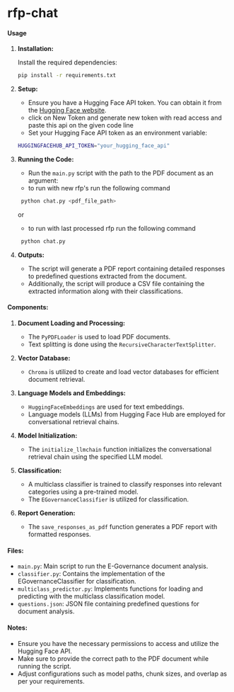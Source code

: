 # rfp-chat

#### Usage

1. **Installation:**


    Install the required dependencies:
    ```bash
    pip install -r requirements.txt
    ```

2. **Setup:**

    - Ensure you have a Hugging Face API token. You can obtain it from the [Hugging Face website](https://huggingface.co/settings/tokens).
    - click on New Token and generate new token with read access and paste this api on the given code line
    - Set your Hugging Face API token as an environment variable:
    ```bash
    HUGGINGFACEHUB_API_TOKEN="your_hugging_face_api"
    ```

3. **Running the Code:**

    - Run the `main.py` script with the path to the PDF document as an argument:
    - to run with new rfp's run the following command
   ```bash
    python chat.py <pdf_file_path>
    ```

      or

    - to run with last processed rfp run the following command
   ```bash
    python chat.py
    ```

5. **Outputs:**

    - The script will generate a PDF report containing detailed responses to predefined questions extracted from the document.
    - Additionally, the script will produce a CSV file containing the extracted information along with their classifications.

#### Components:

1. **Document Loading and Processing:**
    - The `PyPDFLoader` is used to load PDF documents.
    - Text splitting is done using the `RecursiveCharacterTextSplitter`.

2. **Vector Database:**
    - `Chroma` is utilized to create and load vector databases for efficient document retrieval.

3. **Language Models and Embeddings:**
    - `HuggingFaceEmbeddings` are used for text embeddings.
    - Language models (LLMs) from Hugging Face Hub are employed for conversational retrieval chains.

4. **Model Initialization:**
    - The `initialize_llmchain` function initializes the conversational retrieval chain using the specified LLM model.

5. **Classification:**
    - A multiclass classifier is trained to classify responses into relevant categories using a pre-trained model.
    - The `EGovernanceClassifier` is utilized for classification.

6. **Report Generation:**
    - The `save_responses_as_pdf` function generates a PDF report with formatted responses.

#### Files:

- `main.py`: Main script to run the E-Governance document analysis.
- `classifier.py`: Contains the implementation of the EGovernanceClassifier for classification.
- `multiclass_predictor.py`: Implements functions for loading and predicting with the multiclass classification model.
- `questions.json`: JSON file containing predefined questions for document analysis.


#### Notes:

- Ensure you have the necessary permissions to access and utilize the Hugging Face API.
- Make sure to provide the correct path to the PDF document while running the script.
- Adjust configurations such as model paths, chunk sizes, and overlap as per your requirements.
